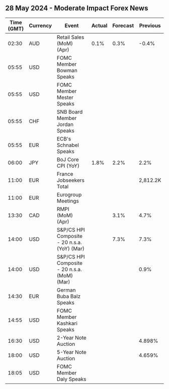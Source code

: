 ## 28 May 2024 - Moderate Impact Forex News

| Time (GMT) | Currency | Event | Actual | Forecast | Previous |
|------|----------|-------|--------|----------|----------|
| 02:30 | AUD | Retail Sales (MoM) (Apr) | 0.1% | 0.3% | -0.4% |
| 05:55 | USD | FOMC Member Bowman Speaks |  |  |  |
| 05:55 | USD | FOMC Member Mester Speaks |  |  |  |
| 05:55 | CHF | SNB Board Member Jordan Speaks |  |  |  |
| 05:55 | EUR | ECB's Schnabel Speaks |  |  |  |
| 06:00 | JPY | BoJ Core CPI (YoY) | 1.8% | 2.2% | 2.2% |
| 11:00 | EUR | France Jobseekers Total |  |  | 2,812.2K |
| 11:00 | EUR | Eurogroup Meetings |  |  |  |
| 13:30 | CAD | RMPI (MoM) (Apr) |  | 3.1% | 4.7% |
| 14:00 | USD | S&P/CS HPI Composite - 20 n.s.a. (YoY) (Mar) |  | 7.3% | 7.3% |
| 14:00 | USD | S&P/CS HPI Composite - 20 n.s.a. (MoM) (Mar) |  |  | 0.9% |
| 14:30 | EUR | German Buba Balz Speaks |  |  |  |
| 14:55 | USD | FOMC Member Kashkari Speaks |  |  |  |
| 16:30 | USD | 2-Year Note Auction |  |  | 4.898% |
| 18:00 | USD | 5-Year Note Auction |  |  | 4.659% |
| 18:05 | USD | FOMC Member Daly Speaks |  |  |  |
